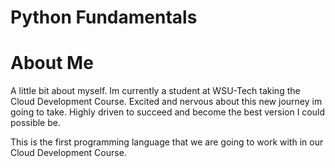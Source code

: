 # Python Fundamentals
# About Me
A little bit about myself. Im currently a student at WSU-Tech taking the Cloud Development Course. Excited and nervous about this new journey im going to take. Highly driven to succeed and become the best version I could possible be.

This is the first programming language that we are going to work with in our Cloud Development Course. 
